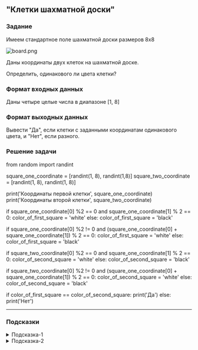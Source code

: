 ## "Клетки шахматной доски"

### Задание

Имеем стандартное поле шахматной доски размеров 8x8

![board.png](img/board.png)

Даны координаты двух клеток на шахматной доске.

Определить, одинакового ли цвета клетки?

### Формат входных данных

Даны четыре целые числа в диапазоне [1, 8]

### Формат выходных данных

Вывести "Да", если клетки с заданными координатам одинакового цвета, и "Нет", если разного.

### Решение задачи

from random import randint

square_one_coordinate = [randint(1, 8), randint(1,8)]
square_two_coordinate = [randint(1, 8), randint(1, 8)]

print('Координаты первой клетки', square_one_coordinate)
print('Координаты второй клетки', square_two_coordinate)

if square_one_coordinate[0] %2 == 0 and square_one_coordinate[1] % 2 == 0:
    color_of_first_square = 'white'
else:
    color_of_first_square = 'black'

if square_one_coordinate[0] %2 != 0 and (square_one_coordinate[0] + square_one_coordinate[1]) % 2 == 0:
    color_of_first_square = 'white'
else:
    color_of_first_square = 'black'
    
if square_two_coordinate[0] %2 == 0 and square_one_coordinate[1] % 2 == 0:
    color_of_second_square = 'white'
else:
    color_of_second_square = 'black'

if square_two_coordinate[0] %2 != 0 and (square_one_coordinate[0] + square_one_coordinate[1]) % 2 == 0:
    color_of_second_square = 'white'
else:
    color_of_second_square = 'black'


if color_of_first_square == color_of_second_square:
    print('Да')
else:
    print('Нет')

---

### Подсказки

<details>
<summary>Подсказка-1</summary>
Условие для проверки четности числа:

```python
n % 2 == 0
```

</details>

<details>
<summary>Подсказка-2</summary>
Сумма двух нечетных чисел, всегда четная.
</details>
